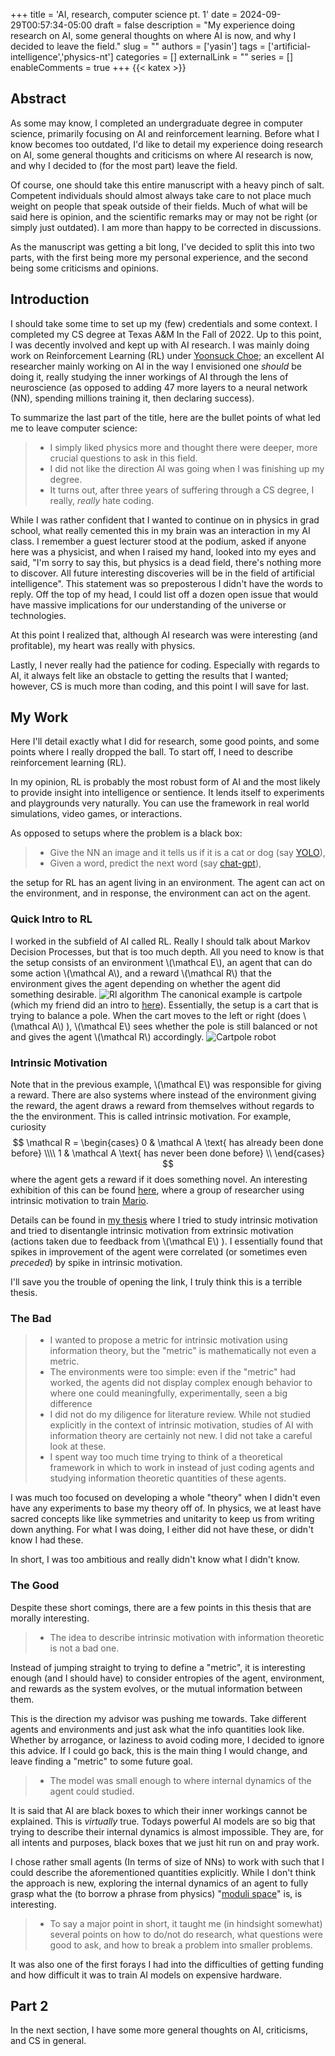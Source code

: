 +++
title = 'AI, research, computer science pt. 1'
date = 2024-09-29T00:57:34-05:00
draft = false
description = "My experience doing research on AI, some general thoughts on where AI is now, and why I decided to leave the field."
slug = ""
authors = ['yasin']
tags = ['artificial-intelligence','physics-nt']
categories = []
externalLink = ""
series = []
enableComments = true
+++
{{< katex >}}


## Abstract

As some may know, I completed an undergraduate degree in computer science, primarily focusing on AI and reinforcement learning. Before what I know becomes too outdated, I'd like to detail my experience doing research on AI, some general thoughts and criticisms on where AI research is now, and why I decided to (for the most part) leave the field.

Of course, one should take this entire manuscript with a heavy pinch of salt. Competent individuals should almost always take care to not place much weight on people that speak outside of their fields. Much of what will be said here is opinion, and the scientific remarks may or may not be right (or simply just outdated). I am more than happy to be corrected in discussions.

As the manuscript was getting a bit long, I've decided to split this into two parts, with the first being more my personal experience, and the second being some criticisms and opinions.

## Introduction

I should take some time to set up my (few) credentials and some context. I completed my CS degree at Texas A&M In the Fall of 2022. Up to this point, I was decently involved and kept up with AI research. I was mainly doing work on Reinforcement Learning (RL) under [Yoonsuck Choe](https://yschoe.github.io/); an excellent AI researcher mainly working on AI in the way I envisioned one *should* be doing it, really studying the inner workings of AI through the lens of neuroscience (as opposed to adding 47 more layers to a neural network (NN), spending millions training it, then declaring success). 

To summarize the last part of the title, here are the bullet points of what led me to leave computer science:
>- I simply liked physics more and thought there were deeper, more crucial questions to ask in this field.
>- I did not like the direction AI was going when I was finishing up my degree.
>- It turns out, after three years of suffering through a CS degree, I really, *really* hate coding.

While I was rather confident that I wanted to continue on in physics in grad school, what really cemented this in my brain was an interaction in my AI class. I remember a guest lecturer stood at the podium, asked if anyone here was a physicist, and when I raised my hand, looked into my eyes and said, "I'm sorry to say this, but physics is a dead field, there's nothing more to discover. All future interesting discoveries will be in the field of artificial intelligence". This statement was so preposterous I didn't have the words to reply. Off the top of my head, I could list off a dozen open issue that would have massive implications for our understanding of the universe or technologies. 

At this point I realized that, although AI research was were interesting (and profitable), my heart was really with physics.

Lastly, I never really had the patience for coding. Especially with regards to AI, it always felt like an obstacle to getting the results that I wanted; however, CS is much more than coding, and this point I will save for last.
## My Work

Here I'll detail exactly what I did for research, some good points, and some points where I really dropped the ball. To start off, I need to describe reinforcement learning (RL). 

In my opinion, RL is probably the most robust form of AI and the most likely to provide insight into intelligence or sentience.  It lends itself to experiments and playgrounds very naturally. You can use the framework in real world simulations, video games, or interactions.

As opposed to setups where the problem is a black box:
> - Give the NN an image and it tells us if it is a cat or dog (say [YOLO](https://arxiv.org/abs/1506.02640)),
> - Given a word, predict the next word (say [chat-gpt](https://openai.com/index/chatgpt/)),

the setup for RL has an agent living in an environment. The agent can act on the environment, and in response, the environment can act on the agent.
### Quick Intro to RL

I worked in the subfield of AI called RL. Really I should talk about Markov Decision Processes, but that is too much depth. All you need to know is that the setup consists of an environment \\(\mathcal E\\), an agent that can do some action \\(\mathcal A\\), and a reward \\(\mathcal R\\) that the environment gives the agent depending on whether the agent did something desirable. 
![Rl algorithm](/posts/compsci/img/reinforcement.png)
The canonical example is cartpole (which my friend did an intro to [here](https://vajralakushal.github.io/posts/basic-rl/cart-pole/)). Essentially, the setup is a cart that is trying to balance a pole. When the cart moves to the left or right (does \\(\mathcal A\\) ), \\(\mathcal E\\) sees whether the pole is still balanced or not and gives the agent \\(\mathcal R\\) accordingly. 
![Cartpole robot](/posts/compsci/img/cart_pole.gif)


### Intrinsic Motivation

Note that in the previous example, \\(\mathcal E\\) was responsible for giving a reward. There are also systems where instead of the environment giving the reward, the agent draws a reward from themselves without regards to the the environment. This is called intrinsic motivation. For example, curiosity $$ \mathcal R = 
\begin{cases} 
      0 & \mathcal A \text{ has already been done before} \\\\
      1 & \mathcal A \text{ has never been done before} \\
   \end{cases}
$$ where the agent gets a reward if it does something novel. An interesting exhibition of this can be found [here](https://pathak22.github.io/noreward-rl/), where a group of researcher using intrinsic motivation to train [Mario](https://youtu.be/J3FHOyhUn3A?si=MLqWpekOc8MbTnCh).

Details can be found in [my thesis](https://oaktrust.library.tamu.edu/items/05fef447-455f-475e-b9d4-7c47d879c53e) where I tried to study intrinsic motivation and tried to disentangle intrinsic motivation from extrinsic motivation (actions taken due to feedback from \\(\mathcal E\\) ). I essentially found that spikes in improvement of the agent were correlated (or sometimes even *preceded*) by spike in intrinsic motivation.

I'll save you the trouble of opening the link, I truly think this is a terrible thesis.

### The Bad 
> - I wanted to propose a metric for intrinsic motivation using information theory, but the "metric" is mathematically not even a metric.
> - The environments were too simple: even if the "metric" had worked, the agents did not display complex enough behavior to where one could meaningfully, experimentally, seen a big difference
> - I did not do my diligence for literature review. While not studied explicitly in the context of intrinsic motivation, studies of AI with information theory are certainly not new. I did not take a careful look at these.
> - I spent way too much time trying to think of a theoretical framework in which to work in instead of just coding agents and studying information theoretic quantities of these agents. 

I was much too focused on developing a whole "theory" when I didn't even have any experiments to base my theory off of. In physics, we at least have sacred concepts like like symmetries and unitarity to keep us from writing down anything. For what I was doing, I either did not have these, or didn't know I had these.

In short, I was too ambitious and really didn't know what I didn't know.

### The Good
Despite these short comings, there are a few points in this thesis that are morally interesting.
> - The idea to describe intrinsic motivation with information theoretic is not a bad one.

Instead of jumping straight to trying to define a "metric", it is interesting enough (and I should have) to consider entropies of the agent, environment, and rewards as the system evolves, or the mutual information between them. 

This is the direction my advisor was pushing me towards. Take different agents and environments and just ask what the info quantities look like. Whether by arrogance, or laziness to avoid coding more, I decided to ignore this advice. If I could go back, this is the main thing I would change, and leave finding a "metric" to some future goal. 

> - The model was small enough to where internal dynamics of the agent could studied.

It is said that AI are black boxes to which their inner workings cannot be explained. This is *virtually* true. Todays powerful AI models are so big that trying to describe their internal dynamics is almost impossible. They are, for all intents and purposes, black boxes that we just hit run on and pray work.

I chose rather small agents (In terms of size of NNs) to work with such that I could describe the aforementioned quantities explicitly. While I don't think the approach is new, exploring the internal dynamics of an agent to fully grasp what the (to borrow a phrase from physics) "[moduli space](https://en.wikipedia.org/wiki/Moduli_space)" is, is interesting. 

> - To say a major point in short, it taught me (in hindsight somewhat) several points on how to do/not do research, what questions were good to ask, and how to break a problem into smaller problems.

It was also one of the first forays I had into the difficulties of getting funding and how difficult it was to train AI models on expensive hardware.

## Part 2
In the next section, I have some more general thoughts on AI, criticisms, and CS in general.

